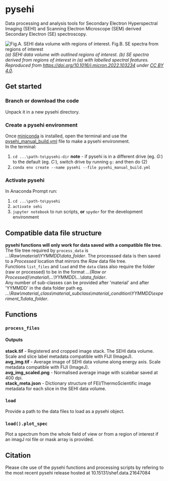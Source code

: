 # pysehi
 Data processing and analysis tools for Secondary Electron Hyperspectral Imaging (SEHI) and Scanning Electron Microscope (SEM) derived Secondary Electron (SE) spectroscopy.
 
![Fig.A. SEHI data volume with regions of interest. Fig.B. SE spectra from regions of interest](https://ars.els-cdn.com/content/image/1-s2.0-S0968432822000300-gr2_lrg.jpg?raw=true "Title")
*(a) SEHI data volume with outlined regions of interest. (b) SE spectra derived from regions of interest in (a) with labelled spectral features. Reproduced from https://doi.org/10.1016/j.micron.2022.103234 under [CC BY 4.0](https://creativecommons.org/licenses/by/4.0/)*.

## Get started
### Branch or download the code
Unpack it in a new pysehi directory.
### Create a pysehi environment
Once [miniconda](https://docs.conda.io/en/latest/miniconda.html#latest-miniconda-installer-links) is installed, open the terminal and use the [pysehi_manual_build.yml](https://github.com/operandos/pysehi/blob/main/pysehi_manual_build.yml) file to make a pysehi environment.  
In the terminal: 
 1) ```cd ...\path-to\pysehi-dir```
  **note** - if pysehi is in a different drive (eg. *G:*) to the default (eg. *C:*), switch drive by running `g:` and then do (2)
 2) ```conda env create --name pysehi --file pysehi_manual_build.yml```
### Activate pysehi
In Anaconda Prompt run:
  1) `cd ...\path-to\pysehi`
  2) `activate sehi`
  3) `jupyter notebook` to run scripts, **or** `spyder` for the development environment

## Compatible data file structure
**pysehi functions will only work for data saved with a compatible file tree.**  
The file tree required by `process_data` is *...\Raw\material\YYMMDD\data_folder*. The processsed data is then saved to a *Processed* location that mirrors the *Raw* data file tree.  
Functions `list_files` and `load` and the `data` class also require the folder (raw or processed) to be in the format *...\{Raw or Processed}\material\\...\YYMMDD\\...\data_folder*.  
Any number of sub-classes can be provided after 'material' and after 'YYMMDD' in the data folder path eg. *...\Raw\material_class\material_subclass\material_condition\YYMMDD\experiment_1\data_folder*.  

## Functions
### `process_files`
#### Outputs
**stack.tif** - Registered and cropped image stack. The SEHI data volume. Scale and slice label metadata compatible with FIJI (ImageJ).  
**avg_img.tif** - Average image of SEHI data volume along energy axis. Scale metadata compatible with FIJI (ImageJ).  
**avg_img_scaled.png** - Normalised average image with scalebar saved at 400 dpi.  
**stack_meta.json** - Dictionary structure of FEI/ThermoScientific image metadata for each slice in the SEHI data volume.  
### `load`
Provide a path to the data files to load as a pysehi object.
### `load().plot_spec`
Plot a spectrum from the whole field of view or from a region of interest if an imagJ roi file or mask array is provided.

## Citation
Please cite use of the pysehi functions and processing scripts by refering to the most recent pysehi release hosted at 10.15131/shef.data.21647084
